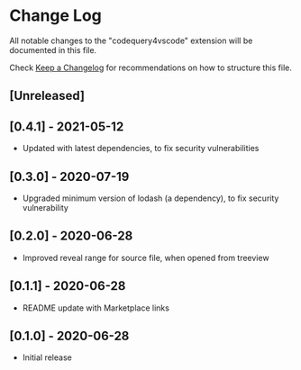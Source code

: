 # Change Log

All notable changes to the "codequery4vscode" extension will be documented in this file.

Check [Keep a Changelog](http://keepachangelog.com/) for recommendations on how to structure this file.

## [Unreleased]

## [0.4.1] - 2021-05-12
- Updated with latest dependencies, to fix security vulnerabilities

## [0.3.0] - 2020-07-19
- Upgraded minimum version of lodash (a dependency), to fix security vulnerability

## [0.2.0] - 2020-06-28
- Improved reveal range for source file, when opened from treeview

## [0.1.1] - 2020-06-28
- README update with Marketplace links

## [0.1.0] - 2020-06-28
- Initial release

